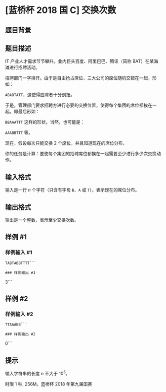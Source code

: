 # [蓝桥杯 2018 国 C] 交换次数

## 题目背景



## 题目描述

IT 产业人才需求节节攀升。业内巨头百度、阿里巴巴、腾讯（简称 BAT）在某海滩进行招聘活动。

招聘部门一字排开。由于是自由抢占席位，三大公司的席位随机交错在一起，形如：

`ABABTATT`，这使得应聘者十分别扭。

于是，管理部门要求招聘方进行必要的交换位置，使得每个集团的席位都挨在一起。即最后形如：

`BBAAATTT` 这样的形状，当然，也可能是：

`AAABBTTT` 等。

现在，假设每次只能交换 $2$ 个席位，并且知道现在的席位分布，

你的任务是计算：要使每个集团的招聘席位都挨在一起需要至少进行多少次交换动作。

## 输入格式

输入是一行 $n$ 个字符（只含有字母 `B`、`A` 或 `T`），表示现在的席位分布。

## 输出格式

输出是一个整数，表示至少交换次数。

## 样例 #1

### 样例输入 #1
```
TABTABBTTTT```

### 样例输出 #1

```
3```

## 样例 #2

### 样例输入 #2
```
TTAAABB```

### 样例输出 #2

```
0```

## 提示

输入字符串的长度 $n$ 不大于 $10^5$。

时限 1 秒, 256M。蓝桥杯 2018 年第九届国赛
